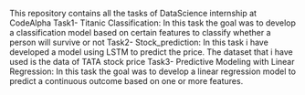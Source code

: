 This repository contains all the tasks of DataScience internship at CodeAlpha
Task1- Titanic Classification: In this task the goal was to develop a classification model based on certain features to classify whether a person will survive or not
Task2- Stock_prediction: In this task i have developed a model using LSTM to predict the price. The dataset that i have used is the data of TATA stock price
Task3- Predictive Modeling with Linear Regression: In this task the goal was to develop a linear regression model to predict a continuous outcome based on one or more features.



